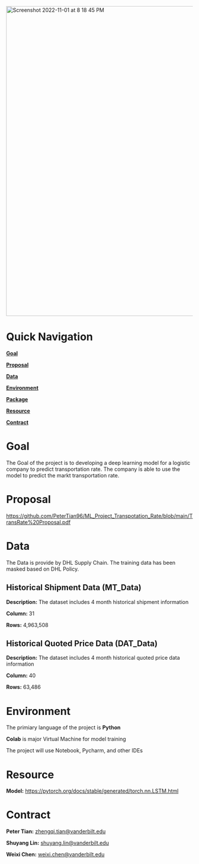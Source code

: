 <img width="835" alt="Screenshot 2022-11-01 at 8 18 45 PM" src="https://user-images.githubusercontent.com/89152255/199372175-77f84832-ad8e-47d4-835d-192ecd641811.png">


# Quick Navigation

**[Goal](#Goal)**

**[Proposal](Proposal)**

**[Data](#Data)**

**[Environment](#Environment)**

**[Package](#Package)**


**[Resource](#Resource)**

**[Contract](#Contract)**



# Goal
The Goal of the project is to developing a deep learning model for a logistic company to predict transportation rate. The company is able to use the model to predict the markt transportation rate.

# Proposal
https://github.com/PeterTian96/ML_Project_Transpotation_Rate/blob/main/TransRate%20Proposal.pdf


# Data
The Data is provide by DHL Supply Chain. The training data has been masked based on DHL Policy. 

## Historical Shipment Data (MT_Data)

**Description:** The dataset includes 4 month historical shipment information

**Column:** 31

**Rows:** 4,963,508


## Historical Quoted Price Data (DAT_Data)

**Description:** The dataset includes 4 month historical quoted price data information

**Column:** 40

**Rows:** 63,486


# Environment
The primiary language of the project is **Python**

**Colab** is major Virtual Machine for model training

The project will use Notebook, Pycharm, and other IDEs

# Resource

**Model:** https://pytorch.org/docs/stable/generated/torch.nn.LSTM.html

# Contract
**Peter Tian:** zhengqi.tian@vanderbilt.edu



**Shuyang Lin:** shuyang.lin@vanderbilt.edu

**Weixi Chen:** weixi.chen@vanderbilt.edu
